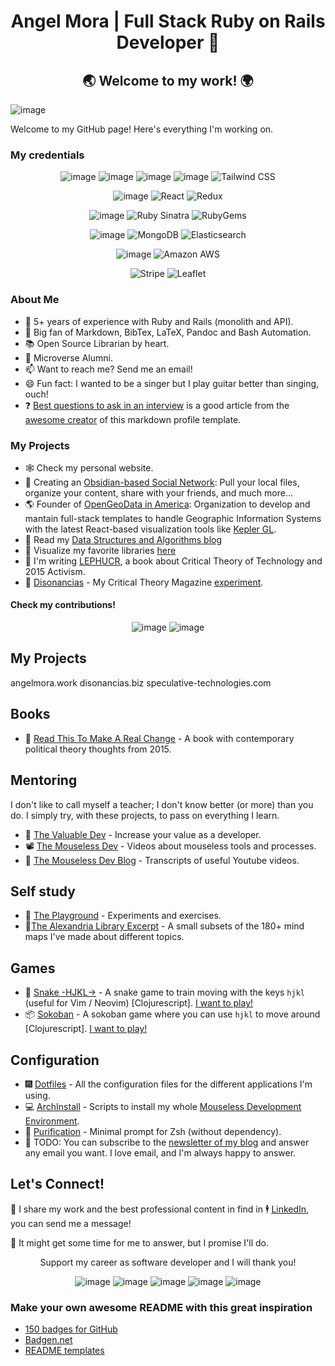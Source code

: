 <div align="center">

# Angel Mora | Full Stack Ruby on Rails Developer 👋
## 🌏 Welcome to my work! 🌍
</div>

![image](https://ForTheBadge.com/images/badges/built-with-love.svg)

Welcome to my GitHub page! Here's everything I'm working on.

### My credentials

<div align="center">
  
  ![image](https://img.shields.io/badge/HTML5-E34F26?style=for-the-badge&logo=html5&logoColor=white)
  ![image](https://img.shields.io/badge/CSS3-1572B6?style=for-the-badge&logo=css3&logoColor=white)
  ![image](https://img.shields.io/badge/Sass-CC6699?style=for-the-badge&logo=sass&logoColor=white)
  ![image](https://img.shields.io/badge/Bootstrap-563D7C?style=for-the-badge&logo=bootstrap&logoColor=white)
  ![Tailwind CSS](https://img.shields.io/static/v1?style=for-the-badge&message=Tailwind+CSS&color=222222&logo=Tailwind+CSS&logoColor=06B6D4&label=)
  
  ![image](https://img.shields.io/badge/JavaScript-323330?style=for-the-badge&logo=javascript&logoColor=F7DF1E)
  ![React](https://img.shields.io/static/v1?style=for-the-badge&message=React&color=222222&logo=React&logoColor=61DAFB&label=)
  ![Redux](https://img.shields.io/static/v1?style=for-the-badge&message=Redux&color=764ABC&logo=Redux&logoColor=FFFFFF&label=)
  
  ![image](https://img.shields.io/badge/Ruby_on_Rails-CC0000?style=for-the-badge&logo=ruby-on-rails&logoColor=white)
  ![Ruby Sinatra](https://img.shields.io/static/v1?style=for-the-badge&message=Ruby+Sinatra&color=000000&logo=Ruby+Sinatra&logoColor=FFFFFF&label=)
  ![RubyGems](https://img.shields.io/static/v1?style=for-the-badge&message=RubyGems&color=E9573F&logo=RubyGems&logoColor=FFFFFF&label=)
  
  ![image](https://img.shields.io/badge/PostgreSQL-316192?style=for-the-badge&logo=postgresql&logoColor=white)
  ![MongoDB](https://img.shields.io/static/v1?style=for-the-badge&message=MongoDB&color=47A248&logo=MongoDB&logoColor=FFFFFF&label=)
  ![Elasticsearch](https://img.shields.io/static/v1?style=for-the-badge&message=Elasticsearch&color=005571&logo=Elasticsearch&logoColor=FFFFFF&label=)
  
  ![image](https://img.shields.io/badge/Heroku-430098?style=for-the-badge&logo=heroku&logoColor=white)
  ![Amazon AWS](https://img.shields.io/static/v1?style=for-the-badge&message=Amazon+AWS&color=232F3E&logo=Amazon+AWS&logoColor=FFFFFF&label=)
  
  ![Stripe](https://img.shields.io/static/v1?style=for-the-badge&message=Stripe&color=008CDD&logo=Stripe&logoColor=FFFFFF&label=)
  ![Leaflet](https://img.shields.io/static/v1?style=for-the-badge&message=Leaflet&color=199900&logo=Leaflet&logoColor=FFFFFF&label=)
</div>

### About Me

- 💎 5+ years of experience with Ruby and Rails (monolith and API).
- 📘 Big fan of Markdown, BibTex, LaTeX, Pandoc and Bash Automation.
- 📚 Open Source Librarian by heart.
- 🏫 Microverse Alumni.
- 📫 Want to reach me? Send me an email!
- 😄 Fun fact: I wanted to be a singer but I play guitar better than singing, ouch!
- ❓ [Best questions to ask in an interview](https://github.com/Phantas0s/questions-job-interview) is a good article from the [awesome creator](https://github.com/Phantas0s) of this markdown profile template.

### My Projects

- 🕸️ Check my personal website.
- 🔭 Creating an [Obsidian-based Social Network](https://www.youtube.com/watch?v=dQw4w9WgXcQ): Pull your local files, organize your content, share with your friends, and much more...
- 🌎 Founder of [OpenGeoData in America](https://www.youtube.com/watch?v=dQw4w9WgXcQ): Organization to develop and mantain full-stack templates to handle Geographic Information Systems with the latest React-based visualization tools like [Kepler GL](kepler.gl).
- 🌱 Read my [Data Structures and Algorithms blog]()
- 👯 Visualize my favorite libraries [here]()
- 💬 I'm writing [LEPHUCR](), a book about Critical Theory of Technology and 2015 Activism.
- 🌱 [Disonancias](https://github.com/spec-tech/disonancias) - My Critical Theory Magazine [experiment](https://disonancias.org/).

#### Check my contributions!

<div align="center">
  
  ![image](https://github-readme-stats.vercel.app/api?username=angel-mora&theme=blue-green)
  ![image](https://github-readme-stats.vercel.app/api/top-langs/?username=angel-mora&theme=blue-green)
</div>

<!--
Must documentation inspiration: https://github.com/nebulab/playbook
**angel-mora/angel-mora** is a ✨ _special_ ✨ repository because its `README.md` (this file) appears on your GitHub profile.
-->

## My Projects

angelmora.work
disonancias.biz
speculative-technologies.com

## Books

* 📗 [Read This To Make A Real Change](https://rt2mkr.io) - A book with contemporary political theory thoughts from 2015.

## Mentoring

I don't like to call myself a teacher; I don't know better (or more) than you do. I simply try, with these projects, to pass on everything I learn.

* 💎 [The Valuable Dev](https://thevaluable.dev/) - Increase your value as a developer.
* 📽 [The Mouseless Dev](https://www.youtube.com/channel/UCoJtk2M8bme9KXTe6F3K-Yg) - Videos about mouseless tools and processes.
* 📝 [The Mouseless Dev Blog](https://themouseless.dev/posts/) - Transcripts of useful Youtube videos.

## Self study

* 🎊 [The Playground](https://github.com/Phantas0s/playground) - Experiments and exercises.
* 🎋[The Alexandria Library Excerpt](https://github.com/Phantas0s/mindmap-library) - A small subsets of the 180+ mind maps I've made about different topics.

## Games

* 🐍 [Snake -HJKL->](https://github.com/Phantas0s/snake.hjkl) - A snake game to train moving with the keys `hjkl` (useful for Vim / Neovim) [Clojurescript]. [I want to play!](https://matthieucneude.com/snake/)
* 📦 [Sokoban](https://github.com/Phantas0s/sokoban) - A sokoban game where you can use `hjkl` to move around [Clojurescript]. [I want to play!](https://matthieucneude.com/sokoban/)

## Configuration

* 🎆 [Dotfiles](https://github.com/Phantas0s/.dotfiles) - All the configuration files for the different applications I'm using.
* 💻 [ArchInstall](https://github.com/Phantas0s/ArchInstall) - Scripts to install my whole [Mouseless Development Environment](https://themouseless.dev/).
* 🔷 [Purification](https://github.com/Phantas0s/purification) - Minimal prompt for Zsh (without dependency).
* 📨 TODO: You can subscribe to the [newsletter of my blog](https://google.com/page/newsletter/) and answer any email you want. I love email, and I'm always happy to answer.

## Let's Connect!

🦚 I share my work and the best professional content in find in 🕴️ [LinkedIn](https://linkedin.com/in/angelmoradev), you can send me a message!

🐢 It might get some time for me to answer, but I promise I'll do.

<div align="center">
  
Support my career as software developer and I will thank you!
  
  ![image](https://img.shields.io/badge/Bitcoin-000000?style=for-the-badge&logo=bitcoin&logoColor=white)
  ![image](https://img.shields.io/badge/Liberapay-F6C915?style=for-the-badge&logo=liberapay&logoColor=black)
  ![image](https://img.shields.io/badge/PayPal-00457C?style=for-the-badge&logo=paypal&logoColor=white)
  ![image](https://img.shields.io/badge/Ko--fi-F16061?style=for-the-badge&logo=ko-fi&logoColor=white)
  ![image](https://img.shields.io/badge/Patreon-F96854?style=for-the-badge&logo=patreon&logoColor=white)
</div>

### Make your own awesome README with this great inspiration

- [150 badges for GitHub](https://dev.to/envoy_/150-badges-for-github-pnk=)
- [Badgen.net](https://badgen.net/=)
- [README templates](https://github.com/durgeshsamariya/awesome-github-profile-readme-templates/)
